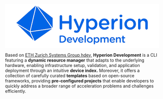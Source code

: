 <p align="center" style="margin-bottom: 0px;">
  <img src="https://github.com/oreolag/hdev/blob/main/Hyperion_Development-removebg.png" 
       align="center" style="width: 800px; height: auto;">
</p>

Based on [ETH Zurich Systems Group hdev,](https://github.com/fpgasystems/hdev) **Hyperion Development** is a CLI featuring a **dynamic resource manager** that adapts to the underlying hardware, enabling infrastructure setup, validation, and application deployment through an intuitive **device index.** Moreover, it offers a collection of carefully curated **templates** based on open-source frameworks, providing **pre-configured projects** that enable developers to quickly address a broader range of acceleration problems and challenges efficiently.
